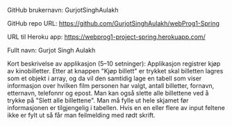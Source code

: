 GitHub brukernavn: GurjotSinghAulakh

GitHub repo URL: https://github.com/GurjotSinghAulakh/webProg1-Spring

URL til Heroku app: https://webprog1-project-spring.herokuapp.com/

Fullt navn: Gurjot Singh Aulakh

Kort beskrivelse av applikasjon (5–10 setninger):
Applikasjon registrer kjøp av kinobilletter. Etter at knappen "Kjøp billett" er trykket skal
billetten lagres som et objekt i array, og da vil den samtidig lage en tabell som viser 
informasjon over hvilken film personen har valgt, antall billetter, fornavn, etternavn,
telefonnr og epost. Man kan også slette alle billettene ved å trykke på "Slett alle billettene". 
Man må fylle ut hele skjamet før informasjonen er tilgjengelig i tabellen. Hvis en en eller
flere av input feltene ikke er fylt ut så får man feilmelding med rødt skrift. 
